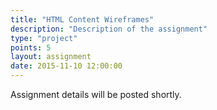 ```yaml
---
title: "HTML Content Wireframes"
description: "Description of the assignment"
type: "project"
points: 5
layout: assignment
date: 2015-11-10 12:00:00
---
```


Assignment details will be posted shortly.